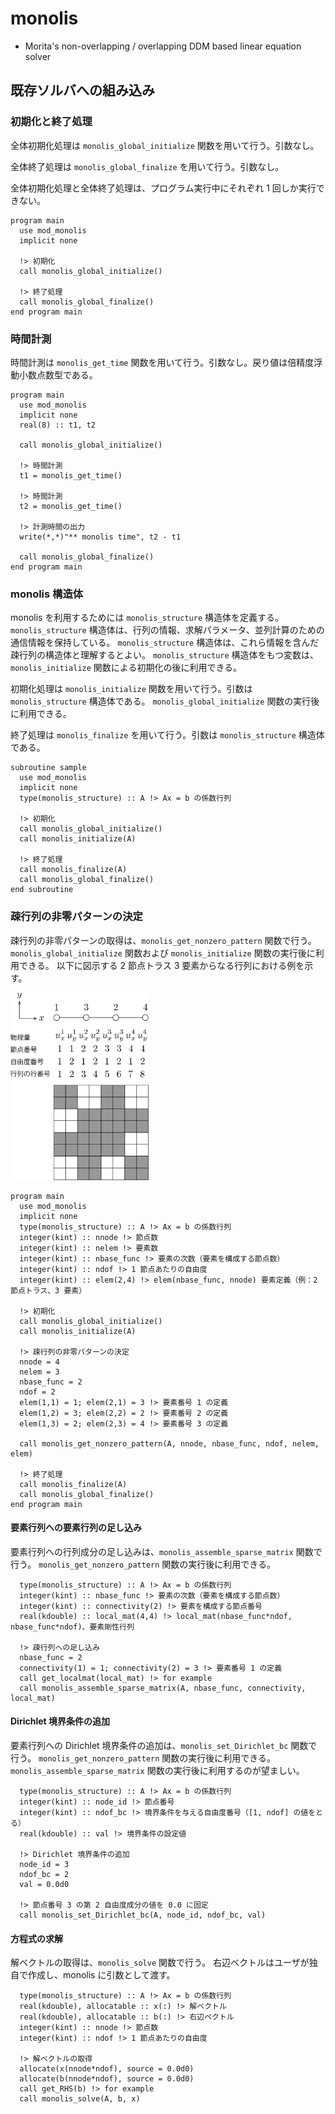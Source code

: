 # monolis

- Morita's non-overlapping / overlapping DDM based linear equation solver

## 既存ソルバへの組み込み

### 初期化と終了処理

全体初期化処理は `monolis_global_initialize` 関数を用いて行う。引数なし。

全体終了処理は `monolis_global_finalize` を用いて行う。引数なし。

全体初期化処理と全体終了処理は、プログラム実行中にそれぞれ 1 回しか実行できない。

```Fortran
program main
  use mod_monolis
  implicit none

  !> 初期化
  call monolis_global_initialize()

  !> 終了処理
  call monolis_global_finalize()
end program main
```

### 時間計測

時間計測は `monolis_get_time` 関数を用いて行う。引数なし。戻り値は倍精度浮動小数点数型である。

```Fortran
program main
  use mod_monolis
  implicit none
  real(8) :: t1, t2

  call monolis_global_initialize()

  !> 時間計測
  t1 = monolis_get_time()

  !> 時間計測
  t2 = monolis_get_time()

  !> 計測時間の出力
  write(*,*)"** monolis time", t2 - t1

  call monolis_global_finalize()
end program main
```

### monolis 構造体

monolis を利用するためには `monolis_structure` 構造体を定義する。
`monolis_structure` 構造体は、行列の情報、求解パラメータ、並列計算のための通信情報を保持している。
`monolis_structure` 構造体は、これら情報を含んだ疎行列の構造体と理解するとよい。
`monolis_structure` 構造体をもつ変数は、`monolis_initialize` 関数による初期化の後に利用できる。

初期化処理は `monolis_initialize` 関数を用いて行う。引数は `monolis_structure` 構造体である。
`monolis_global_initialize` 関数の実行後に利用できる。

終了処理は `monolis_finalize` を用いて行う。引数は `monolis_structure` 構造体である。

```Fortran
subroutine sample
  use mod_monolis
  implicit none
  type(monolis_structure) :: A !> Ax = b の係数行列

  !> 初期化
  call monolis_global_initialize()
  call monolis_initialize(A)

  !> 終了処理
  call monolis_finalize(A)
  call monolis_global_finalize()
end subroutine
```

### 疎行列の非零パターンの決定

疎行列の非零パターンの取得は、`monolis_get_nonzero_pattern` 関数で行う。
`monolis_global_initialize` 関数および `monolis_initialize` 関数の実行後に利用できる。
以下に図示する 2 節点トラス 3 要素からなる行列における例を示す。

<img src="./nonzero.svg" height=300px>

```Fortran
program main
  use mod_monolis
  implicit none
  type(monolis_structure) :: A !> Ax = b の係数行列
  integer(kint) :: nnode !> 節点数
  integer(kint) :: nelem !> 要素数
  integer(kint) :: nbase_func !> 要素の次数（要素を構成する節点数）
  integer(kint) :: ndof !> 1 節点あたりの自由度
  integer(kint) :: elem(2,4) !> elem(nbase_func, nnode) 要素定義（例：2 節点トラス、3 要素）

  !> 初期化
  call monolis_global_initialize()
  call monolis_initialize(A)

  !> 疎行列の非零パターンの決定
  nnode = 4
  nelem = 3
  nbase_func = 2
  ndof = 2
  elem(1,1) = 1; elem(2,1) = 3 !> 要素番号 1 の定義
  elem(1,2) = 3; elem(2,2) = 2 !> 要素番号 2 の定義
  elem(1,3) = 2; elem(2,3) = 4 !> 要素番号 3 の定義

  call monolis_get_nonzero_pattern(A, nnode, nbase_func, ndof, nelem, elem)

  !> 終了処理
  call monolis_finalize(A)
  call monolis_global_finalize()
end program main
```

#### 要素行列への要素行列の足し込み

要素行列への行列成分の足し込みは、`monolis_assemble_sparse_matrix` 関数で行う。
`monolis_get_nonzero_pattern` 関数の実行後に利用できる。

```Fortran
  type(monolis_structure) :: A !> Ax = b の係数行列
  integer(kint) :: nbase_func !> 要素の次数（要素を構成する節点数）
  integer(kint) :: connectivity(2) !> 要素を構成する節点番号
  real(kdouble) :: local_mat(4,4) !> local_mat(nbase_func*ndof, nbase_func*ndof)、要素剛性行列

  !> 疎行列への足し込み
  nbase_func = 2
  connectivity(1) = 1; connectivity(2) = 3 !> 要素番号 1 の定義
  call get_localmat(local_mat) !> for example
  call monolis_assemble_sparse_matrix(A, nbase_func, connectivity, local_mat)
```

#### Dirichlet 境界条件の追加

要素行列への Dirichlet 境界条件の追加は、`monolis_set_Dirichlet_bc` 関数で行う。
`monolis_get_nonzero_pattern` 関数の実行後に利用できる。
`monolis_assemble_sparse_matrix` 関数の実行後に利用するのが望ましい。

```Fortran
  type(monolis_structure) :: A !> Ax = b の係数行列
  integer(kint) :: node_id !> 節点番号
  integer(kint) :: ndof_bc !> 境界条件を与える自由度番号（[1, ndof] の値をとる）
  real(kdouble) :: val !> 境界条件の設定値

  !> Dirichlet 境界条件の追加
  node_id = 3
  ndof_bc = 2
  val = 0.0d0

  !> 節点番号 3 の第 2 自由度成分の値を 0.0 に固定
  call monolis_set_Dirichlet_bc(A, node_id, ndof_bc, val)
```

<!--
#### Neumann 境界条件の設定

右辺ベクトルへのベクトル成分の足し込みは、`monolis_assemble_RHS` 関数で行う。

```Fortran
  type(monolis_structure) :: A !> Ax = b の係数行列
  integer(kint) :: node_id !> 節点番号
  integer(kint) :: ndof_bc !> 境界条件を与える自由度番号（[1, ndof] の値をとる）
  real(kdouble) :: val !> 境界条件の設定値

  !> Neumann 境界条件の追加
  node_id = 1
  ndof_bc = 2
  val = 1.0d0

  !> 節点番号 1 の第 2 自由度成分に対応する右辺値に 1.0 を加算
  call monolis_assemble_RHS(A, node_id, ndof_bc, val)
```
-->

#### 方程式の求解

解ベクトルの取得は、`monolis_solve` 関数で行う。
右辺ベクトルはユーザが独自で作成し、monolis に引数として渡す。

```Fortran
  type(monolis_structure) :: A !> Ax = b の係数行列
  real(kdouble), allocatable :: x(:) !> 解ベクトル
  real(kdouble), allocatable :: b(:) !> 右辺ベクトル
  integer(kint) :: nnode !> 節点数
  integer(kint) :: ndof !> 1 節点あたりの自由度

  !> 解ベクトルの取得
  allocate(x(nnode*ndof), source = 0.0d0)
  allocate(b(nnode*ndof), source = 0.0d0)
  call get_RHS(b) !> for example
  call monolis_solve(A, b, x)
```

<!--
#### 解ベクトルの取得

解ベクトルの取得は、`monolis_get_solution` 関数で行う。

```Fortran
  type(monolis_structure) :: A !> Ax = b の係数行列
  real(8), allocatable :: x(:)

  !> 解ベクトルの取得
  call monolis_get_solution(A, x)
```
-->




